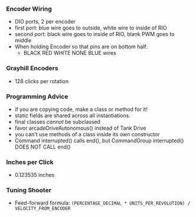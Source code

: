 ### Encoder Wiring

- DIO ports, 2 per encoder
- first port: blue wire goes to outside, white wire to inside of RIO
- second port: black wire goes to inside of RIO, blank PWM goes to middle
- When holding Encoder so that pins are on bottom half:
	+ BLACK RED WHITE NONE BLUE wires

### Grayhill Encoders

- 128 clicks per rotation
	
### Programming Advice

- if you are copying code, make a class or method for it!
- static fields are shared across all instantiations.
- final classes *cannot* be subclassed
- favor arcadeDriveAutonomous() instead of Tank Drive
- you can't use methods of a class inside its own constructor
- Command interrupted() calls end(), but CommandGroup interrupted() DOES NOT CALL end()

### Inches per Click

- 0.123535 inches

### Tuning Shooter

- Feed-forward formula: `(PERCENTAGE_DECIMAL * UNITS_PER_REVOLUTION) / VELOCITY_FROM_ENCODER`